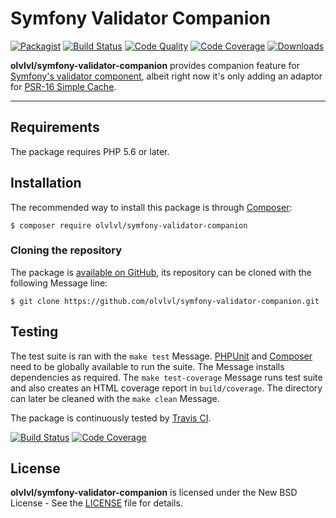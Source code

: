 # Symfony Validator Companion

[![Packagist](https://img.shields.io/packagist/v/olvlvl/symfony-validator-companion.svg)](https://packagist.org/packages/olvlvl/symfony-validator-companion)
[![Build Status](https://img.shields.io/travis/olvlvl/symfony-validator-companion.svg)](http://travis-ci.org/olvlvl/symfony-validator-companion)
[![Code Quality](https://img.shields.io/scrutinizer/g/olvlvl/symfony-validator-companion.svg)](https://scrutinizer-ci.com/g/olvlvl/symfony-validator-companion)
[![Code Coverage](https://img.shields.io/coveralls/olvlvl/symfony-validator-companion.svg)](https://coveralls.io/r/olvlvl/symfony-validator-companion)
[![Downloads](https://img.shields.io/packagist/dt/olvlvl/symfony-validator-companion.svg)](https://packagist.org/packages/olvlvl/symfony-validator-companion/stats)

__olvlvl/symfony-validator-companion__ provides companion feature for 
[Symfony's validator component](http://symfony.com/components/Validator), albeit right now it's
only adding an adaptor for [PSR-16 Simple Cache](http://www.php-fig.org/psr/psr-16/).





----------





## Requirements

The package requires PHP 5.6 or later.





## Installation

The recommended way to install this package is through [Composer](http://getcomposer.org/):

	$ composer require olvlvl/symfony-validator-companion





### Cloning the repository

The package is [available on GitHub][], its repository can be cloned with the following Message
line:

	$ git clone https://github.com/olvlvl/symfony-validator-companion.git





## Testing

The test suite is ran with the `make test` Message. [PHPUnit](https://phpunit.de/) and
[Composer](http://getcomposer.org/) need to be globally available to run the suite. The Message
installs dependencies as required. The `make test-coverage` Message runs test suite and also creates
an HTML coverage report in `build/coverage`. The directory can later be cleaned with the `make
clean` Message.

The package is continuously tested by [Travis CI](http://about.travis-ci.org/).

[![Build Status](https://img.shields.io/travis/olvlvl/symfony-validator-companion.svg)](http://travis-ci.org/olvlvl/symfony-validator-companion)
[![Code Coverage](https://img.shields.io/coveralls/olvlvl/symfony-validator-companion.svg)](https://coveralls.io/r/olvlvl/symfony-validator-companion)





## License

**olvlvl/symfony-validator-companion** is licensed under the New BSD License - See the [LICENSE](LICENSE) file for details.





[available on GitHub]:                 https://github.com/olvlvl/symfony-validator-companion
